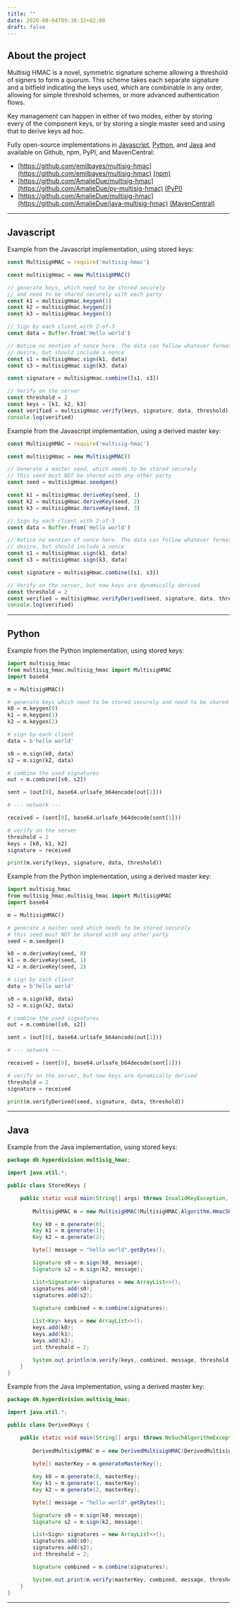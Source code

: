 ```yaml
---
title: ""
date: 2020-08-04T09:38:32+02:00
draft: false
---
```


## About the project

Multisig HMAC is a novel, symmetric signature scheme allowing a threshold of signers to form a quorum. This scheme takes each separate signature and a bitfield indicating the keys used, which are combinable in any order, allowing for simple threshold schemes, or more advanced authentication flows.

Key management can happen in either of two modes, either by storing every of the component keys, or by storing a single master seed and using that to derive keys ad hoc.

Fully open-source implementations in [Javascript](#javascript), [Python](#python), and [Java](#java) and available on Github, npm, PyPI, and MavenCentral:

* [https://github.com/emilbayes/multisig-hmac](https://github.com/emilbayes/multisig-hmac) [(npm)](https://www.npmjs.com/package/multisig-hmac)
* [https://github.com/AmalieDue/multisig-hmac](https://github.com/AmalieDue/py-multisig-hmac) [(PyPI)](https://pypi.org/project/multisig-hmac/)
* [https://github.com/AmalieDue/multisig-hmac](https://github.com/AmalieDue/java-multisig-hmac) [(MavenCentral)](https://search.maven.org/artifact/dk.hyperdivision/multisig_hmac/2.0.0/jar)

---

## Javascript

Example from the Javascript implementation, using stored keys:

```javascript
const MultisigHMAC = require('multisig-hmac')

const multisigHmac = new MultisigHMAC()

// generate keys, which need to be stored securely
// and need to be shared securely with each party
const k1 = multisigHmac.keygen(1)
const k2 = multisigHmac.keygen(2)
const k3 = multisigHmac.keygen(3)

// Sign by each client with 2-of-3
const data = Buffer.from('Hello world')

// Notice no mention of nonce here. The data can follow whatever format you
// desire, but should include a nonce
const s1 = multisigHmac.sign(k1, data)
const s3 = multisigHmac.sign(k3, data)

const signature = multisigHmac.combine([s1, s3])

// Verify on the server
const threshold = 2
const keys = [k1, k2, k3]
const verified = multisigHmac.verify(keys, signature, data, threshold)
console.log(verified)
```

Example from the Javascript implementation, using a derived master key:

```javascript
const MultisigHMAC = require('multisig-hmac')

const multisigHmac = new MultisigHMAC()

// Generate a master seed, which needs to be stored securely
// This seed must NOT be shared with any other party
const seed = multisigHmac.seedgen()

const k1 = multisigHmac.deriveKey(seed, 1)
const k2 = multisigHmac.deriveKey(seed, 2)
const k3 = multisigHmac.deriveKey(seed, 3)

// Sign by each client with 2-of-3
const data = Buffer.from('Hello world')

// Notice no mention of nonce here. The data can follow whatever format you
// desire, but should include a nonce
const s1 = multisigHmac.sign(k1, data)
const s3 = multisigHmac.sign(k3, data)

const signature = multisigHmac.combine([s1, s3])

// Verify on the server, but now keys are dynamically derived
const threshold = 2
const verified = multisigHmac.verifyDerived(seed, signature, data, threshold)
console.log(verified)
```

---

## Python

Example from the Python implementation, using stored keys:
```python
import multisig_hmac
from multisig_hmac.multisig_hmac import MultisigHMAC
import base64

m = MultisigHMAC()

# generate keys which need to be stored securely and need to be shared securely with each party
k0 = m.keygen(0)
k1 = m.keygen(1)
k2 = m.keygen(2)

# sign by each client
data = b'hello world'

s0 = m.sign(k0, data)
s2 = m.sign(k2, data)

# combine the used signatures
out = m.combine([s0, s2])

sent = (out[0], base64.urlsafe_b64encode(out[1]))

# --- network ---

received = (sent[0], base64.urlsafe_b64decode(sent[1]))

# verify on the server
threshold = 2
keys = [k0, k1, k2]
signature = received

print(m.verify(keys, signature, data, threshold))
```

Example from the Python implementation, using a derived master key:

```python
import multisig_hmac
from multisig_hmac.multisig_hmac import MultisigHMAC
import base64

m = MultisigHMAC()

# generate a master seed which needs to be stored securely
# this seed must NOT be shared with any other party
seed = m.seedgen()

k0 = m.deriveKey(seed, 0)
k1 = m.deriveKey(seed, 1)
k2 = m.deriveKey(seed, 2)

# sign by each client
data = b'hello world'

s0 = m.sign(k0, data)
s2 = m.sign(k2, data)

# combine the used signatures
out = m.combine([s0, s2])

sent = (out[0], base64.urlsafe_b64encode(out[1]))

# --- network ---

received = (sent[0], base64.urlsafe_b64decode(sent[1]))

# verify on the server, but now keys are dynamically derived
threshold = 2
signature = received

print(m.verifyDerived(seed, signature, data, threshold))
```

---

## Java

Example from the Java implementation, using stored keys:
```java
package dk.hyperdivision.multisig_hmac;

import java.util.*;

public class StoredKeys {

    public static void main(String[] args) throws InvalidKeyException, NoSuchAlgorithmException {
    
        MultisigHMAC m = new MultisigHMAC(MultisigHMAC.Algorithm.HmacSHA256);

        Key k0 = m.generate(0);
        Key k1 = m.generate(1);
        Key k2 = m.generate(2);

        byte[] message = "hello world".getBytes();

        Signature s0 = m.sign(k0, message);
        Signature s2 = m.sign(k2, message);

        List<Signature> signatures = new ArrayList<>();
        signatures.add(s0);
        signatures.add(s2);
    
        Signature combined = m.combine(signatures);

        List<Key> keys = new ArrayList<>();
        keys.add(k0);
        keys.add(k1);
        keys.add(k2);
        int threshold = 2;

        System.out.println(m.verify(keys, combined, message, threshold));
    }
}
```

Example from the Java implementation, using a derived master key:
```java
package dk.hyperdivision.multisig_hmac;

import java.util.*;

public class DerivedKeys {

    public static void main(String[] args) throws NoSuchAlgorithmException, InvalidKeyException {
    
        DerivedMultisigHMAC m = new DerivedMultisigHMAC(DerivedMultisigHMAC.Algorithm.HmacSHA256);
        
        byte[] masterKey = m.generateMasterKey();

        Key k0 = m.generate(0, masterKey);
        Key k1 = m.generate(1, masterKey);
        Key k2 = m.generate(2, masterKey);

        byte[] message = "hello world".getBytes();

        Signature s0 = m.sign(k0, message);
        Signature s2 = m.sign(k2, message);

        List<Sign> signatures = new ArrayList<>();
        signatures.add(s0);
        signatures.add(s2);
        int threshold = 2;

        Signature combined = m.combine(signatures);

        System.out.print(m.verify(masterKey, combined, message, threshold));
    }
}
```

---